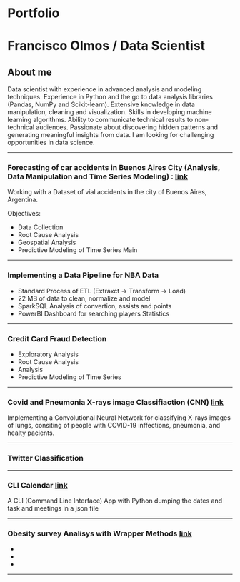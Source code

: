 # Portfolio 
# Francisco Olmos / Data Scientist

## About me 

Data scientist with experience in advanced analysis and modeling techniques. Experience in Python and the go to data analysis libraries (Pandas, NumPy and Scikit-learn). Extensive knowledge in data manipulation, cleaning and visualization. Skills in developing machine learning algorithms. Ability to communicate technical results to non-technical audiences. Passionate about discovering hidden patterns and generating meaningful insights from data. I am looking for challenging opportunities in data science.

----------------------
### Forecasting of car accidents in Buenos Aires City (Analysis, Data Manipulation and Time Series Modeling) : [link](https://github.com/N34R20/Ciencia-de-Datos-DH/tree/main/TP-4)

Working with a Dataset of vial accidents in the city of Buenos Aires, Argentina. 

Objectives: 
- Data Collection 
- Root Cause Analysis
- Geospatial Analysis
- Predictive Modeling of Time Series
Main 

----------------------
### Implementing a Data Pipeline for NBA Data

- Standard Process of ETL (Extraxct -> Transform -> Load)
- 22 MB of data to clean, normalize and model 
- SparkSQL Analysis of convertion, assists and points 
- PowerBI Dashboard for searching players Statistics


----------------------
### Credit Card Fraud Detection

- Exploratory Analysis 
- Root Cause Analysis
-  Analysis
- Predictive Modeling of Time Series


----------------------
### Covid and Pneumonia X-rays image Classifiaction (CNN) [link](https://github.com/N34R20/Codecademy/blob/main/Deep_learning_TF/Classification/classification-challenge/classification-challenge/classification-challenge-starter/Covid19-dataset/covid_dl_notebook.ipynb)

Implementing a Convolutional Neural Network for classifying X-rays images of lungs, consiting of people with COVID-19 inffections, pneumonia, and healty pacients. 


----------------------
### Twitter Classification



----------------------
### CLI Calendar [link](https://github.com/N34R20/Codecademy/blob/main/python_mini_projects/CLI_Calendar/main.py)

A CLI (Command Line Interface) App with Python 
dumping the dates and task and meetings in a json file 

----------------------
### Obesity survey Analisys with Wrapper Methods [link](https://github.com/N34R20/Codecademy/blob/main/Machine%20Learning/wrapper_methods_project/wrapper_method_starter.ipynb)

-
-
- 
-----------------------
